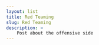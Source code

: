 ```yaml
---
layout: list
title: Red Teaming
slug: Red Teaming
description: > 
    Post about the offensive side
---
```

